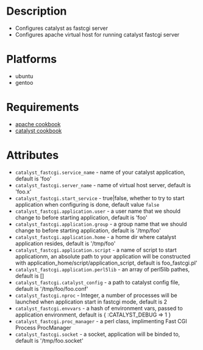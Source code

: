 # Description
- Configures catalyst as fastcgi server 
- Configures apache virtual host for running catalyst fastcgi server

# Platforms
- ubuntu
- gentoo

# Requirements
- [apache cookbook](https://github.com/opscode/cookbooks/tree/master/apache2)
- [catalyst cookbook](https://github.com/opscode/cookbooks/tree/master/catalyst)


# Attributes
* `catalyst_fastcgi.service_name` - name of your catalyst application, default is 'foo'
* `catalyst_fastcgi.server_name` - name of virtual host server, default is 'foo.x'
* `catalyst_fastcgi.start_service` - true|false, whether to try to start application when configuring is done, default value `false`
* `catalyst_fastcgi.application.user` - a user name that we should change to before starting application, default is 'foo'
* `catalyst_fastcgi.application.group` - a group name that we should change to before starting application, default is '/tmp/foo'
* `catalyst_fastcgi.application.home` - a home dir where catalyst application resides, default is '/tmp/foo'
* `catalyst_fastcgi.application.script` - a name of script to start applicationm, an absolute path to your application  will be constructed with application_home/script/application_script, default is foo_fastcgi.pl'
* `catalyst_fastcgi.application.perl5lib` - an array of perl5lib pathes, default is []
* `catalyst_fastcgi.catalyst_config` - a path to catalyst config file, default is '/tmp/foo/foo.conf'
* `catalyst_fastcgi.nproc` - Integer, a number of processes will be launched when application start in fastcgi mode, default is 2
* `catalyst_fastcgi.envvars` - a hash of environment vars, passed to application environment, default is { :CATALYST_DEBUG => 1 }
* `catalyst_fastcgi.proc_manager` - a perl class, implimenting Fast CGI Process ProcManager
* `catalyst_fastcgi.socket` - a socket, application will be binded to, default is '/tmp/foo.socket'


